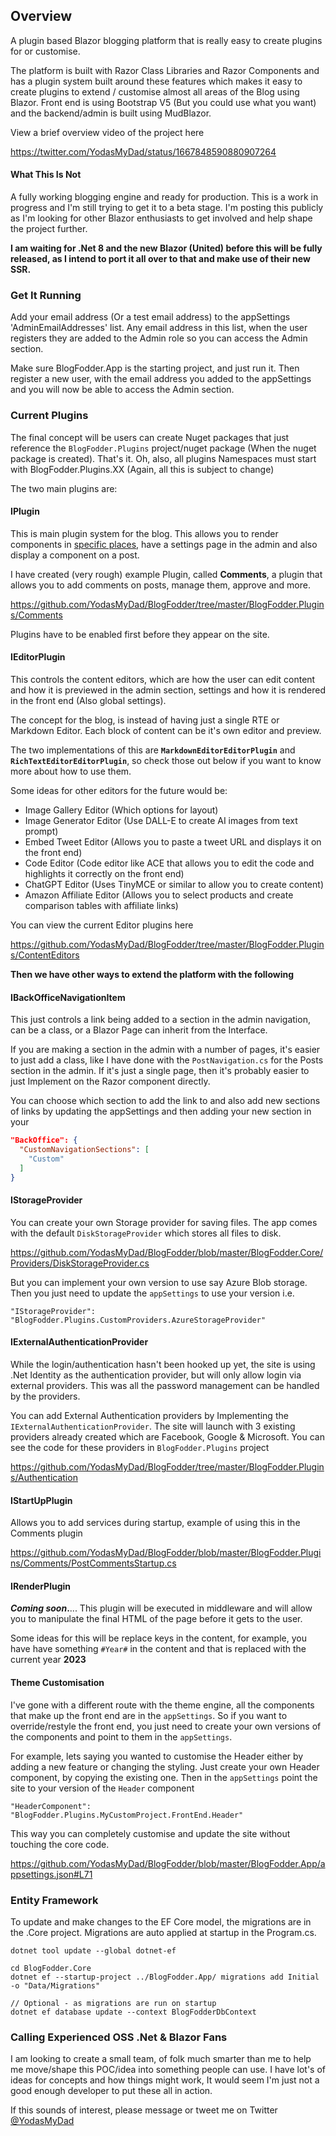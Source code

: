## Overview

A plugin based Blazor blogging platform that is really easy to create plugins for or customise. 

The platform is built with Razor Class Libraries and Razor Components and has a plugin system built around these features which makes it easy to create plugins to extend / customise almost all areas of the Blog using Blazor. Front end is using Bootstrap V5 (But you could use what you want) and the backend/admin is built using MudBlazor.

View a brief overview video of the project here

https://twitter.com/YodasMyDad/status/1667848590880907264

#### What This Is Not

A fully working blogging engine and ready for production. This is a work in progress and I'm still trying to get it to a beta stage. I'm posting this publicly as I'm looking for other Blazor enthusiasts to get involved and help shape the project further.

**I am waiting for .Net 8 and the new Blazor (United) before this will be fully released, as I intend to port it all over to that and make use of their new SSR.**

### Get It Running

Add your email address (Or a test email address) to the appSettings 'AdminEmailAddresses' list. Any email address in this list, when the user registers they are added to the Admin role so you can access the Admin section.

Make sure BlogFodder.App is the starting project, and just run it. Then register a new user, with the email address you added to the appSettings and you will now be able to access the Admin section.

### Current Plugins

The final concept will be users can create Nuget packages that just reference the `BlogFodder.Plugins` project/nuget package (When the nuget package is created). That's it. Oh, also, all plugins Namespaces must start with BlogFodder.Plugins.XX (Again, all this is subject to change)

The two main plugins are:

#### IPlugin

This is main plugin system for the blog. This allows you to render components in [specific places,](https://github.com/YodasMyDad/BlogFodder/blob/master/BlogFodder.Core/Plugins/Models/PluginDisplayArea.cs) have a settings page in the admin and also display a component on a post.

I have created (very rough) example Plugin, called **Comments**, a plugin that allows you to add comments on posts, manage them, approve and more. 

https://github.com/YodasMyDad/BlogFodder/tree/master/BlogFodder.Plugins/Comments

Plugins have to be enabled first before they appear on the site.

#### IEditorPlugin

This controls the content editors, which are how the user can edit content and how it is previewed in the admin section, settings and how it is rendered in the front end (Also global settings). 

The concept for the blog, is instead of having just a single RTE or Markdown Editor. Each block of content can be it's own editor and preview. 

The two implementations of this are **`MarkdownEditorEditorPlugin`** and **`RichTextEditorEditorPlugin`**, so check those out below if you want to know more about how to use them.

Some ideas for other editors for the future would be:

- Image Gallery Editor (Which options for layout)
- Image Generator Editor (Use DALL-E to create AI images from text prompt)
- Embed Tweet Editor (Allows you to paste a tweet URL and displays it on the front end)
- Code Editor (Code editor like ACE that allows you to edit the code and highlights it correctly on the front end)
- ChatGPT Editor (Uses TinyMCE or similar to allow you to create content)
- Amazon Affiliate Editor (Allows you to select products and create comparison tables with affiliate links)

You can view the current Editor plugins here

https://github.com/YodasMyDad/BlogFodder/tree/master/BlogFodder.Plugins/ContentEditors

**Then we have other ways to extend the platform with the following**

#### IBackOfficeNavigationItem

This just controls a link being added to a section in the admin navigation, can be a class, or a Blazor Page can inherit from the Interface.

If you are making a section in the admin with a number of pages, it's easier to just add a class, like I have done with the `PostNavigation.cs` for the Posts section in the admin. If it's just a single page, then it's probably easier to just Implement on the Razor component directly.

You can choose which section to add the link to and also add new sections of links by updating the appSettings and then adding your new section in your 

```json
"BackOffice": {
  "CustomNavigationSections": [
    "Custom"
  ]
}
```

#### IStorageProvider

You can create your own Storage provider for saving files. The app comes with the default `DiskStorageProvider` which stores all files to disk. 

https://github.com/YodasMyDad/BlogFodder/blob/master/BlogFodder.Core/Providers/DiskStorageProvider.cs

But you can implement your own version to use say Azure Blob storage. Then you just need to update the `appSettings` to use your version i.e.

`"IStorageProvider": "BlogFodder.Plugins.CustomProviders.AzureStorageProvider"`

#### IExternalAuthenticationProvider

While the login/authentication hasn't been hooked up yet, the site is using .Net Identity as the authentication provider, but will only allow login via external providers. This was all the password management can be handled by the providers.

You can add External Authentication providers by Implementing the `IExternalAuthenticationProvider`. The site will launch with 3 existing providers already created which are Facebook, Google & Microsoft. You can see the code for these providers in `BlogFodder.Plugins` project

https://github.com/YodasMyDad/BlogFodder/tree/master/BlogFodder.Plugins/Authentication

#### IStartUpPlugin

Allows you to add services during startup, example of using this in the Comments plugin

https://github.com/YodasMyDad/BlogFodder/blob/master/BlogFodder.Plugins/Comments/PostCommentsStartup.cs

#### IRenderPlugin

***Coming soon*.**... This plugin will be executed in middleware and will allow you to manipulate the final HTML of the page before it gets to the user.

Some ideas for this will be replace keys in the content, for example, you have have something `#Year#` in the content and that is replaced with the current year **2023**

#### Theme Customisation

I've gone with a different route with the theme engine, all the components that make up the front end are in the `appSettings`. So if you want to override/restyle the front end, you just need to create your own versions of the components and point to them in the `appSettings`.

For example, lets saying you wanted to customise the Header either by adding a new feature or changing the styling. Just create your own Header component, by copying the existing one. Then in the `appSettings` point the site to your version of the `Header` component

`"HeaderComponent": "BlogFodder.Plugins.MyCustomProject.FrontEnd.Header"`

This way you can completely customise and update the site without touching the core code.

https://github.com/YodasMyDad/BlogFodder/blob/master/BlogFodder.App/appsettings.json#L71

### Entity Framework

To update and make changes to the EF Core model, the migrations are in the .Core project. Migrations are auto applied at startup in the Program.cs.

```
dotnet tool update --global dotnet-ef

cd BlogFodder.Core
dotnet ef --startup-project ../BlogFodder.App/ migrations add Initial -o "Data/Migrations"

// Optional - as migrations are run on startup  
dotnet ef database update --context BlogFodderDbContext
```

### Calling Experienced OSS .Net & Blazor Fans

I am looking to create a small team, of folk much smarter than me to help me move/shape this POC/idea into something people can use. I have lot's of ideas for concepts and how things might work, It would seem I'm just not a good enough developer to put these all in action.

If this sounds of interest, please message or tweet me on Twitter [@YodasMyDad](https://twitter.com/YodasMyDad)
